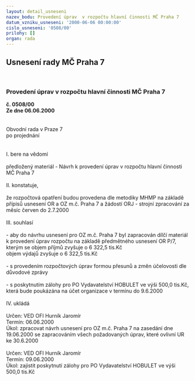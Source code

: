 ```yaml
---
layout: detail_usneseni
nazev_bodu: Provedení úprav  v rozpočtu hlavní činnosti MČ Praha 7
datum_vzniku_usneseni: '2000-06-06 00:00:00'
cislo_usneseni: '0508/00'
prilohy: []
organ: rada
---
```

<div id="ucUsn_pList" class="usn">
	<span><h2>Usnesení rady MČ Praha 7 </h2>
<br></span><div class="standBody">
<span><h3>Provedení úprav  v rozpočtu hlavní činnosti MČ Praha 7</h3></span><div class="center">
		<strong>č. 0508/00</strong><br>
	</div>
<div class="center">
		<strong>Ze dne 06.06.2000</strong><br><br>
	</div>     <br>Obvodní rada v Praze 7<br>po projednání<br><br><br>I.	bere na vědomí<br><br> předložený materiál - Návrh k provedení úprav v rozpočtu hlavní činnosti MČ Praha 7<br><br>II.	konstatuje,<br><br>že rozpočtová opatření budou provedena dle metodiky MHMP na základě přípisů usnesení OR a OZ m.č. Praha 7 a žádostí ORJ - strojní zpracování za měsíc červen do 2.7.2000<br><br>III.	 souhlasí <br><br>- aby do návrhu  usnesení  pro  OZ  m.č. Praha 7  byl  zapracován dílčí  materiál  k  provedení  úprav rozpočtu na základě předmětného usnesení OR P/7, kterým se objem příjmů zvyšuje o 6 322,5 tis.Kč<br>                                                                                                    objem výdajů zvyšuje o 6 322,5 tis.Kč<br><br>- s provedením rozpočtových úprav formou přesunů a změn účelovosti dle důvodové zprávy<br><br>- s poskytnutím zálohy pro PO Vydavatelství HOBULET ve výši 500,0 tis.Kč, která bude poukázána na účet organizace v termínu do 9.6.2000<br><br>IV.	ukládá <br><br> Určen:	     	VED OFI Hurník Jaromír<br>Termín: 06.06.2000<br>Úkol:	zpracovat návrh usnesení pro OZ m.č. Praha 7 na zasedání dne 19.06.2000 se zapracováním všech požadovaných úprav, které ovlivní UR ke 30.6.2000<br> <br> Určen:	     	VED OFI Hurník Jaromír<br>Termín: 09.06.2000<br>Úkol:	zajistit poskytnutí zálohy pro PO Vydavatelství HOBULET ve výši 500,0 tis.Kč<br> <br>
</div>
</div>